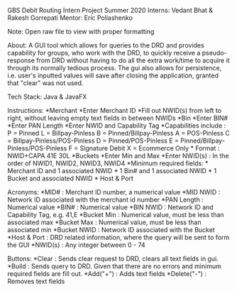 GBS Debit Routing Intern Project Summer 2020
Interns: Vedant Bhat & Rakesh Gorrepati
Mentor: Eric Poliashenko

Note: Open raw file to view with proper formatting


About: A GUI tool which allows for queries to the DRD and provides capability for groups, who work with the DRD, 
       to quickly receive a pseudo-response from DRD without having to do all the extra work/time to acquire it through
       its normally tedious process. The gui also allows for persistence, i.e. user's inputted values will save after
       closing the application, granted that "clear" was not used.

Tech Stack: Java & JavaFX

Instructions:
    *Merchant
        *Enter Merchant ID
        *Fill out NWID(s) from left to right, without leaving empty text fields in between NWIDs
    *Bin
        *Enter BIN#
        *Enter PAN Length
        *Enter NWID and Capability Tag
            *Capabilities include : P = Pinned
                                    L = Billpay-Pinless
                                    B = Pinned/Billpay-Pinless
                                    A = POS-Pinless
                                    C = Billpay-Pinless/POS-Pinless
                                    D = Pinned/POS-Pinless
                                    E = Pinned/Billpay-Pinless/POS-Pinless
                                    F = Signature Debit
                                    X = Ecommerce Only
            * Format : NWID+CAPA
                       41E
                       30L
    *Buckets
        *Enter Min and Max
        *Enter NWID(s) : In the order of NWID1, NWID2, NWID3, NWID4
	*Minimum required fields:
	    * Merchant ID and 1 associated NWID
	    * 1 Bin# and 1 associated NWID
	    * 1 Bucket and associated NWID
	    * Host & Port

Acronyms:
	*MID# : Merchant ID number, a numerical value
	*MID NWID : Network ID associated with the merchant id number
	*PAN Length : Numerical value
	*BIN# : Numerical value
	*BIN NWID : Network ID and Capability Tag, e.g. 41,E
	*Bucket Min : Numerical value, must be less than associated max
	*Bucket Max : Numerical value, must be less than associated min
	*Bucket NWID : Network ID associated with the Bucket
	*Host & Port : DRD related information, where the query will be sent to form the GUI
	*NWID(s) : Any integer between 0 - 74

Buttons:
    *Clear : Sends clear request to DRD, clears all text fields in gui.
    *Build : Sends query to DRD. Given that there are no errors and minimum required fields are fill out.
    *Add("+") : Adds text fields
    *Delete("-") : Removes text fields




